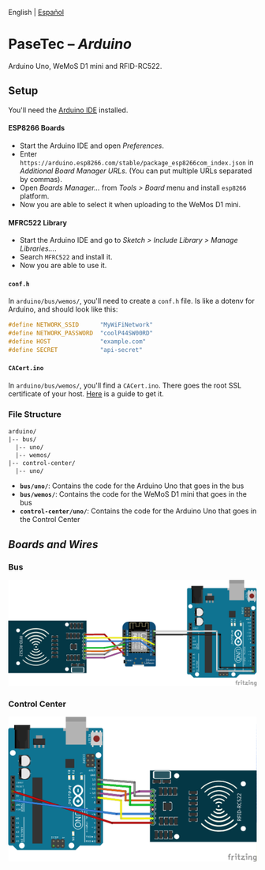English | [Español](README.es.md)

# PaseTec – _Arduino_

Arduino Uno, WeMoS D1 mini and RFID-RC522.

## Setup

You'll need the [Arduino IDE](https://www.arduino.cc/en/main/software) installed.

#### ESP8266 Boards

- Start the Arduino IDE and open _Preferences_.
- Enter `https://arduino.esp8266.com/stable/package_esp8266com_index.json` in _Additional Board Manager URLs_. (You can put multiple URLs separated by commas).
- Open _Boards Manager..._ from _Tools > Board_ menu and install `esp8266` platform.
- Now you are able to select it when uploading to the WeMos D1 mini.

#### MFRC522 Library

- Start the Arduino IDE and go to _Sketch > Include Library > Manage Libraries..._.
- Search `MFRC522` and install it.
- Now you are able to use it.

#### `conf.h`

In `arduino/bus/wemos/`, you'll need to create a `conf.h` file. Is like a dotenv for Arduino, and should look like this:

```c++
#define NETWORK_SSID      "MyWiFiNetwork"
#define NETWORK_PASSWORD  "coolP44SW00RD"
#define HOST              "example.com"
#define SECRET            "api-secret"
```

#### `CACert.ino`

In `arduino/bus/wemos/`, you'll find a `CACert.ino`. There goes the root SSL certificate of your host. [Here](.get_cacert/GET_CACERT.md) is a guide to get it.

### File Structure

```
arduino/
|-- bus/
  |-- uno/
  |-- wemos/
|-- control-center/
  |-- uno/
```

- **`bus/uno/`**: Contains the code for the Arduino Uno that goes in the bus
- **`bus/wemos/`**: Contains the code for the WeMoS D1 mini that goes in the bus
- **`control-center/uno/`**: Contains the code for the Arduino Uno that goes in the Control Center

## _Boards and Wires_

### Bus

![Bus](bus/bus.png)

### Control Center

![Control Center](control-center/control-center.png)